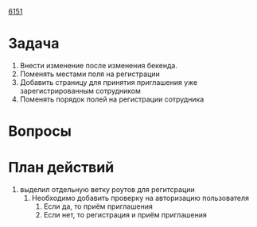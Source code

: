 
[6151](https://sheykertekh.bitrix24.ru/workgroups/group/85/tasks/task/view/6151/) 

# Задача
1. Внести изменение после изменения бекенда.  
2. Поменять местами поля на регистрации  
3. Добавить страницу для принятия приглашения уже зарегистрированным сотрудником  
4. Поменять порядок полей на регистрации сотрудника
# Вопросы

   
   
# План действий
1. выделил отдельную ветку роутов для регитсрации
	1. Необходимо добавить проверку на авторизацию пользователя
		1. Если да, то приём приглашения
		2. Если нет, то регистрация и приём приглашения